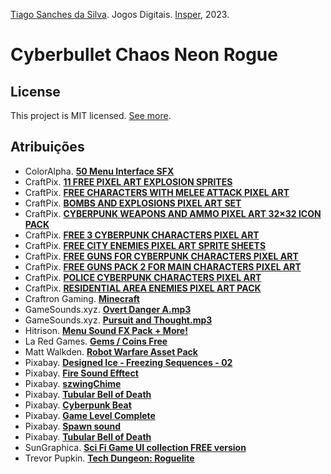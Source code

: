 [Tiago Sanches da Silva](http://lattes.cnpq.br/6420362418520641). Jogos
Digitais. [Insper](https://github.com/Insper), 2023.

# Cyberbullet Chaos Neon Rogue

## License

This project is MIT licensed. [See more](LICENSE).

## Atribuições
</h2>
<ul>
    <li>
        ColorAlpha. <strong><a href="https://coloralpha.itch.io/50-menu-interface-sfx">50 Menu Interface SFX</a></strong>
    </li>
    <li>
        CraftPix. <strong><a href="https://craftpix.net/freebies/11-free-pixel-art-explosion-sprites">11 FREE PIXEL ART EXPLOSION SPRITES</a></strong>
    </li>
    <li>
        CraftPix. <strong><a href="https://craftpix.net/freebies/free-characters-with-melee-attack-pixel-art">FREE CHARACTERS WITH MELEE ATTACK PIXEL ART</a></strong>
    </li>
    <li>
        CraftPix. <strong><a href="https://craftpix.net/product/bombs-and-explosions-pixel-art-set">BOMBS AND EXPLOSIONS PIXEL ART SET</a></strong>
    </li>
    <li>
        CraftPix. <strong><a href="https://craftpix.net/product/cyberpunk-weapons-and-ammo-pixel-art-32x32-icon-pack">CYBERPUNK WEAPONS AND AMMO PIXEL ART 32×32 ICON PACK</a></strong>
    </li>
    <li>
        CraftPix. <strong><a href="https://craftpix.net/freebies/free-3-cyberpunk-characters-pixel-art/">FREE 3 CYBERPUNK CHARACTERS PIXEL ART</a></strong>
    </li>
    <li>
        CraftPix. <strong><a href="https://craftpix.net/freebies/free-city-enemies-pixel-art-sprite-sheets">FREE CITY ENEMIES PIXEL ART SPRITE SHEETS</a></strong>
    </li>
    <li>
        CraftPix. <strong><a href="https://craftpix.net/freebies/free-guns-for-cyberpunk-characters-pixel-art">FREE GUNS FOR CYBERPUNK CHARACTERS PIXEL ART</a></strong>
    </li>
    <li>
        CraftPix. <strong><a href="https://craftpix.net/freebies/free-guns-pack-2-for-main-characters-pixel-art">FREE GUNS PACK 2 FOR MAIN CHARACTERS PIXEL ART</a></strong>
    </li>
    <li>
        CraftPix. <strong><a href="https://craftpix.net/product/police-cyberpunk-characters-pixel-art">POLICE CYBERPUNK CHARACTERS PIXEL ART</a></strong>
    </li>
    <li>
        CraftPix. <strong><a href="https://craftpix.net/product/residential-area-enemies-pixel-art-pack'">RESIDENTIAL AREA ENEMIES PIXEL ART PACK</a></strong>
    </li>
    <li>
        Craftron Gaming. <strong><a href="https://www.dafont.com/pt/minecraft.font">Minecraft</a></strong>
    </li>
    <li>
        GameSounds.xyz. <strong><a href="https://gamesounds.xyz/?dir=Public%20Domain/70s%20Sci%20Fi">Overt Danger A.mp3</a></strong>
    </li>
    <li>
        GameSounds.xyz. <strong><a href="https://gamesounds.xyz/?dir=Public%20Domain/Techno">Pursuit and Thought.mp3</a></strong>
    </li>
    <li>
        Hitrison. <strong><a href="https://hitrison.itch.io/menu-sfx-pack">Menu Sound FX Pack + More!</a></strong>
    </li>
    <li>
        La Red Games. <strong><a href="https://laredgames.itch.io/gems-coins-free">Gems / Coins Free</a></strong>
    </li>
    <li>
        Matt Walkden. <strong><a href="https://mattwalkden.itch.io/free-robot-warfare-pack">Robot Warfare Asset Pack</a></strong>
    </li>
    <li>
        Pixabay. <strong><a href="https://pixabay.com/pt/sound-effects/designed-ice-freezing-sequences-02-116786/">Designed Ice - Freezing Sequences - 02</a></strong>
    </li>
    <li>
        Pixabay. <strong><a href="https://pixabay.com/pt/sound-effects/fire-sound-efftect-21991/">Fire Sound Efftect</a></strong>
    </li>
    <li>
        Pixabay. <strong><a href="https://pixabay.com/pt/sound-effects/szwingchime-38716/">szwingChime</a></strong>
    </li>
    <li>
        Pixabay. <strong><a href="https://pixabay.com/pt/sound-effects/tubular-bell-of-death-89485/">Tubular Bell of Death</a></strong>
    </li>
    <li>
        Pixabay. <strong><a href="https://pixabay.com/pt/sound-effects/cyberpunk-beat-64649/">Cyberpunk Beat</a></strong>
    </li>
    <li>
        Pixabay. <strong><a href="https://pixabay.com/pt/sound-effects/game-level-complete-143022/">Game Level Complete</a></strong>
    </li>
    <li>
        Pixabay. <strong><a href="https://pixabay.com/pt/sound-effects/spawn-sound-43782/">Spawn sound</a><a></a></strong>
    </li>
    <li>
        Pixabay. <strong></strong><strong><a href="https://pixabay.com/pt/sound-effects/tubular-bell-of-death-89485/">Tubular Bell of Death</a></strong>
    </li>
    <li>
        SunGraphica. <strong><a href="https://sungraphica.itch.io/sci-fi-game-ui-collection-free-version">Sci Fi Game UI collection FREE version</a></strong>
    </li>
    <li>
        Trevor Pupkin. <strong><a href="https://trevor-pupkin.itch.io/tech-dungeon-roguelite">Tech Dungeon: Roguelite</a></strong>
    </li>
</ul>
